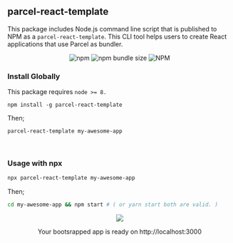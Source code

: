 
## parcel-react-template

This package includes Node.js command line script that is published to NPM as a `parcel-react-template`.
This CLI tool helps users to create React applications that use Parcel as bundler. 

<div align="center">

![npm](https://img.shields.io/npm/v/parcel-react-template?color=green&style=for-the-badge)
![npm bundle size](https://img.shields.io/bundlephobia/minzip/parcel-react-template?style=for-the-badge&color=red)
![NPM](https://img.shields.io/npm/l/kanca?color=blue&style=for-the-badge)

</div>

### Install Globally

This package requires `node >= 8.`

```npm
npm install -g parcel-react-template
```

Then;

```bash
parcel-react-template my-awesome-app
```

<br/>

### Usage with npx

```bash
npx parcel-react-template my-awesome-app
```

Then;

```bash
cd my-awesome-app && npm start # ( or yarn start both are valid. )
```

<div align="center">

<img src="./assets/readme.gif">

Your bootsrapped app is ready on http://localhost:3000

</div>